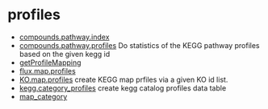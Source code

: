 ﻿# profiles



+ [compounds.pathway.index](profiles/compounds.pathway.index.1) 
+ [compounds.pathway.profiles](profiles/compounds.pathway.profiles.1) Do statistics of the KEGG pathway profiles based on the given kegg id
+ [getProfileMapping](profiles/getProfileMapping.1) 
+ [flux.map.profiles](profiles/flux.map.profiles.1) 
+ [KO.map.profiles](profiles/KO.map.profiles.1) create KEGG map prfiles via a given KO id list.
+ [kegg.category_profiles](profiles/kegg.category_profiles.1) create kegg catalog profiles data table
+ [map_category](profiles/map_category.1) 

